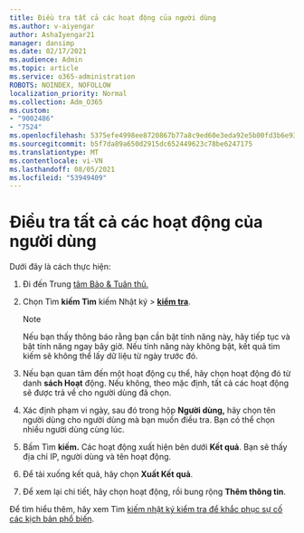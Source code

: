```yaml
---
title: Điều tra tất cả các hoạt động của người dùng
ms.author: v-aiyengar
author: AshaIyengar21
manager: dansimp
ms.date: 02/17/2021
ms.audience: Admin
ms.topic: article
ms.service: o365-administration
ROBOTS: NOINDEX, NOFOLLOW
localization_priority: Normal
ms.collection: Adm_O365
ms.custom:
- "9002486"
- "7524"
ms.openlocfilehash: 5375efe4998ee8720867b77a8c9ed60e3eda92e5b00fd3b6e93c0afab09fec2b
ms.sourcegitcommit: b5f7da89a650d2915dc652449623c78be6247175
ms.translationtype: MT
ms.contentlocale: vi-VN
ms.lasthandoff: 08/05/2021
ms.locfileid: "53949409"
---
```

# <a name="investigate-all-the-users-activities"></a>Điều tra tất cả các hoạt động của người dùng

Dưới đây là cách thực hiện:

1. Đi đến Trung [tâm Bảo & Tuân thủ.](https://go.microsoft.com/fwlink/p/?linkid=2077143)
1. Chọn Tìm **kiếm Tìm** kiếm Nhật ký  >  **[kiểm tra](https://go.microsoft.com/fwlink/?linkid=2103759)**.
    > [!NOTE]
    > Nếu bạn thấy thông báo rằng bạn cần bật tính năng này, hãy tiếp tục và bật tính năng ngay bây giờ. Nếu tính năng này không bật, kết quả tìm kiếm sẽ không thể lấy dữ liệu từ ngày trước đó.

1. Nếu bạn quan tâm đến một hoạt động cụ thể, hãy chọn hoạt động đó từ danh **sách Hoạt** động. Nếu không, theo mặc định, tất cả các hoạt động sẽ được trả về cho người dùng đã chọn.
1. Xác định phạm vi ngày, sau đó trong hộp **Người dùng,** hãy chọn tên người dùng cho người dùng mà bạn muốn điều tra. Bạn có thể chọn nhiều người dùng cùng lúc.
1. Bấm Tìm **kiếm.** Các hoạt động xuất hiện bên dưới **Kết quả**. Bạn sẽ thấy địa chỉ IP, người dùng và tên hoạt động.
1. Để tải xuống kết quả, hãy chọn **Xuất Kết quả**.
1. Để xem lại chi tiết, hãy chọn hoạt động, rồi bung rộng **Thêm thông tin**.

Để tìm hiểu thêm, hãy xem Tìm [kiếm nhật ký kiểm tra để khắc phục sự cố các kịch bản phổ biến](https://go.microsoft.com/fwlink/?linkid=2103944).